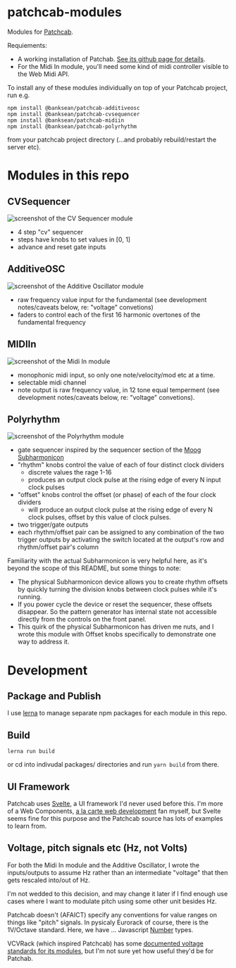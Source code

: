 # patchcab-modules

Modules for [Patchcab](https://github.com/spectrome/patchcab/). 

Requiements: 
- A working installation of Patchab. [See its github page for details](https://github.com/spectrome/patchcab/).
- For the Midi In module, you'll need some kind of midi controller visible to the Web Midi API.

To install any of these modules individually on top of your Patchcab project, run e.g.

```
npm install @banksean/patchcab-additiveosc
npm install @banksean/patchcab-cvsequencer
npm install @banksean/patchcab-midiin
npm install @banksean/patchcab-polyrhythm
```

from your patchcab project directory (...and probably rebuild/restart the server etc).

# Modules in this repo

## CVSequencer
![screenshot of the CV Sequencer module](packages/cvsequencer/modules/cvsequencer.png)
- 4 step "cv" sequencer
- steps have knobs to set values in [0, 1]
- advance and reset gate inputs

## AdditiveOSC
![screenshot of the Additive Oscillator module](packages/additiveosc/modules/additiveosc.png)
- raw frequency value input for the fundamental (see development notes/caveats below, re: "voltage" convetions)
- faders to control each of the first 16 harmonic overtones of the fundamental frequency

## MIDIIn
![screenshot of the Midi In module](packages/midiin/modules/midiin.png)
- monophonic midi input, so only one note/velocity/mod etc at a time.
- selectable midi channel
- note output is raw frequency value, in 12 tone equal temperment (see development notes/caveats below, re: "voltage" convetions).

## Polyrhythm
![screenshot of the Polyrhythm module](packages/polyrhythm/modules/polyrhythm.png)
- gate sequencer inspired by the sequencer section of the [Moog Subharmonicon](https://www.moogmusic.com/products/subharmonicon)
- "rhythm" knobs control the value of each of four distinct clock dividers
  - discrete values the rage 1-16
  - produces an output clock pulse at the rising edge of every N input clock pulses
- "offset" knobs control the offset (or phase) of each of the four clock dividers
  - will produce an output clock pulse at the rising edge of every N clock pulses, offset by this value of clock pulses.
- two trigger/gate outputs
- each rhythm/offset pair can be assigned to any combination of the two trigger outputs by activating the switch located at the output's row and rhythm/offset pair's column

Familiarity with the actual Subharmonicon is very helpful here, as it's beyond the scope of this README, but some things to note:
- The physical Subharmonicon device allows you to create rhythm offsets by quickly turning the division knobs between clock pulses while it's running.
- If you power cycle the device or reset the sequencer, these offsets disappear. So the pattern generator has internal state not accessible directly from the controls on the front panel.
- This quirk of the physical Subharmonicon has driven me nuts, and I wrote this module with Offset knobs specifically to demonstrate one way to address it.

# Development

## Package and Publish

I use [lerna](https://github.com/lerna/lerna#readme) to manage separate npm packages for each module in this repo.

## Build
```
lerna run build
```

or cd into indivudal packages/ directories and run `yarn build` from there. 

## UI Framework

Patchcab uses [Svelte](https://svelte.dev/), a UI framework I'd never used before this. I'm more of a Web Components, [a la carte web development](https://bitworking.org/news/2018/03/a-la-carte-web-development/) fan myself, but Svelte seems fine for this purpose and the Patchcab source has lots of examples to learn from.

## Voltage, pitch signals etc (Hz, not Volts)

For both the Midi In module and the Additive Oscillator, I wrote the inputs/outputs to assume Hz rather than an intermediate "voltage" that then gets rescaled into/out of Hz.

I'm not wedded to this decision, and may change it later if I find enough use cases where I want to modulate pitch using some other unit besides Hz.

Patchcab doesn't (AFAICT) specify any conventions for value ranges on things like "pitch" signals. In pysicaly Eurorack of course, there is the 1V/Octave standard. Here, we have ... Javascript [Number](https://developer.mozilla.org/en-US/docs/Web/JavaScript/Reference/Global_Objects/Number) types.

VCVRack (which inspired Patchcab) has some [documented voltage standards for its modules](https://vcvrack.com/manual/VoltageStandards), but I'm not sure yet how useful they'd be for Patchab.
